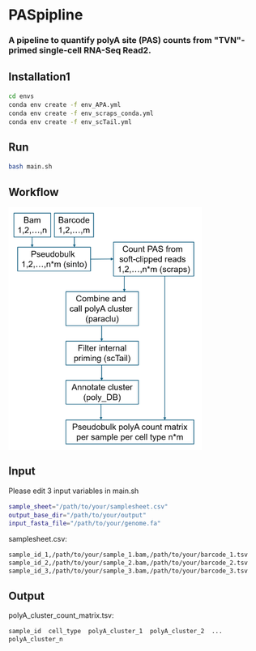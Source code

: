 # PASpipline

### A pipeline to quantify polyA site (PAS) counts from "TVN"-primed single-cell RNA-Seq Read2.

## Installation1
```bash
cd envs
conda env create -f env_APA.yml
conda env create -f env_scraps_conda.yml
conda env create -f env_scTail.yml
```

## Run
```bash
bash main.sh
```

## Workflow
<div>
<img src="PASpipline_workflow.png" width="382" height="480" align="center">
</div> 

## Input
Please edit 3 input variables in main.sh
```bash
sample_sheet="/path/to/your/samplesheet.csv"
output_base_dir="/path/to/your/output"  
input_fasta_file="/path/to/your/genome.fa"  
```
samplesheet.csv:
```
sample_id_1,/path/to/your/sample_1.bam,/path/to/your/barcode_1.tsv
sample_id_2,/path/to/your/sample_2.bam,/path/to/your/barcode_2.tsv
sample_id_3,/path/to/your/sample_3.bam,/path/to/your/barcode_3.tsv
```

## Output
polyA_cluster_count_matrix.tsv:
```
sample_id  cell_type  polyA_cluster_1  polyA_cluster_2  ...  polyA_cluster_n
```
